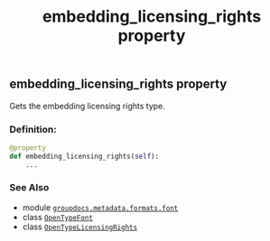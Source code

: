﻿---
title: embedding_licensing_rights property
second_title: GroupDocs.Metadata for Python via .NET API References
description: 
type: docs
url: /python-net/groupdocs.metadata.formats.font/opentypefont/embedding_licensing_rights/
is_root: false
weight: 130
---

## embedding_licensing_rights property


Gets the embedding licensing rights type.
### Definition:
```python
@property
def embedding_licensing_rights(self):
    ...
```

### See Also
* module [`groupdocs.metadata.formats.font`](../../)
* class [`OpenTypeFont`](/metadata/python-net/groupdocs.metadata.formats.font/opentypefont)
* class [`OpenTypeLicensingRights`](/metadata/python-net/groupdocs.metadata.formats.font/opentypelicensingrights)

